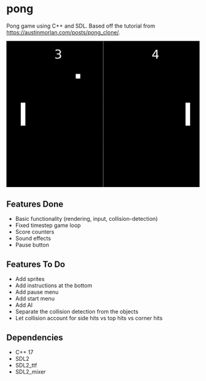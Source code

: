 # pong

Pong game using C++ and SDL. Based off the tutorial from https://austinmorlan.com/posts/pong_clone/.

![Gameplay Demo](demo.png)

## Features Done

- Basic functionality (rendering, input, collision-detection)
- Fixed timestep game loop
- Score counters
- Sound effects
- Pause button

## Features To Do

- Add sprites
- Add instructions at the bottom
- Add pause menu
- Add start menu
- Add AI
- Separate the collision detection from the objects
- Let collision account for side hits vs top hits vs corner hits

## Dependencies

- C++ 17  
- SDL2  
- SDL2_ttf 
- SDL2_mixer